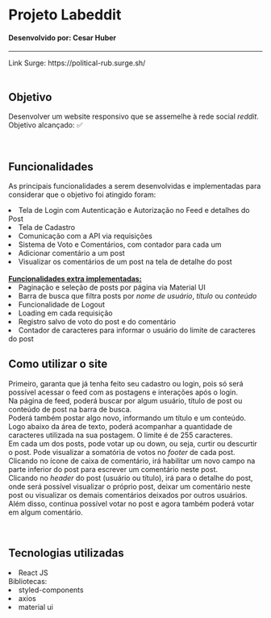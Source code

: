 # Projeto Labeddit
#### Desenvolvido por: Cesar Huber
<hr>
Link Surge: <a>https://political-rub.surge.sh/</a>
<br><br>

## Objetivo
Desenvolver um website responsivo que se assemelhe à rede social <i>reddit</i>. 
<br>Objetivo alcançado: ✅

<br>

## Funcionalidades
As principais funcionalidades a serem desenvolvidas e implementadas para considerar que o objetivo foi atingido foram:
<li> Tela de Login com Autenticação e Autorização no Feed e detalhes do Post
<li> Tela de Cadastro
<li> Comunicação com a API via requisições
<li> Sistema de Voto e Comentários, com contador para cada um
<li> Adicionar comentário a um post
<li> Visualizar os comentários de um post na tela de detalhe do post
<br><br>
<b><u>Funcionalidades extra implementadas:</u></b>
<li> Paginação e seleção de posts por página via Material UI
<li> Barra de busca que filtra posts por <i>nome de usuário</i>, <i>título</i> ou <i>conteúdo</i>
<li> Funcionalidade de Logout
<li> Loading em cada requisição
<li> Registro salvo de voto do post e do comentário
<li> Contador de caracteres para informar o usuário do limite de caracteres do post

<br>

## Como utilizar o site
Primeiro, garanta que já tenha feito seu cadastro ou login, pois só será possível acessar o feed com as postagens e interações após o login. <br>
Na página de feed, poderá buscar por algum usuário, título de post ou conteúdo de post na barra de busca. <br>
Poderá também postar algo novo, informando um título e um conteúdo. Logo abaixo da área de texto, poderá acompanhar a quantidade de caracteres utilizada na sua postagem. O limite é de 255 caracteres. <br>
Em cada um dos posts, pode votar up ou down, ou seja, curtir ou descurtir o post. Pode visualizar a somatória de votos no <i>footer</i> de cada post. Clicando no ícone de caixa de comentário, irá habilitar um novo campo na parte inferior do post para escrever um comentário neste post. <br>
Clicando no <i>header</i> do post (usuário ou título), irá para o detalhe do post, onde será possível visualizar o próprio post, deixar um comentário neste post ou visualizar os demais comentários deixados por outros usuários. Além disso, continua possível votar no post e agora também poderá votar em algum comentário.

<br>

## Tecnologias utilizadas
<li> React JS
<br> Bibliotecas:
<li> styled-components
<li> axios
<li> material ui